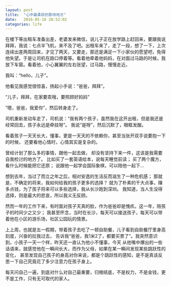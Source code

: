 ```yaml
---
layout: post
title:  "心中最柔软的那块地方"
date:   2016-05-16 20:52:02
categories: life
---
```

在楼下等出租车准备出差，老婆发来微信，说儿子正在放学路上赶回来，要跟我说拜拜，我说：七点半飞机，来不及了吧。出租车来了，走了一段，想了一下，上次连续出差两周回来，才见了两天，又要走，那还是满足一下小家伙的愿望吧，免得他失望。于是让司机在路口停着等。看着他牵着他妈妈，在对面过马路的时候，我放下车窗。看着他，小心翼翼的左右张望，过马路，慢慢走近。

我叫：“hello，儿子”。

他看见我感觉很惊喜，扬起小手说：“爸爸，拜拜”。

“儿子，拜拜，在家要乖哦，要照顾好妈妈”

“嗯，爸爸，我爱你”，然后转身走了。

司机重新发动车走了，司机说：“我有两个孩子，虽然我在这开出租，但是我还是经常回去，孩子永远是牵挂呀”。
我说“是呀”，然后沉默了，眼眶发酸。

看着孩子一天天长大，懂事，更是一天天的不依赖你，甚至当张开双手说要抱一下的时候，
还要看他心情时，心情其实是复杂的。

曾经计划了那么多的事情，跟他一起去做，
却没有坚持下来一件，这该是我需要自我检讨的地方了。
比如买了一套英语绘本，说每天睡觉前读；
买了两个魔方，看什么时候能把它还原；
说跟他一起学会国际象棋，可以陪他一起下...

想到去年，当过了而立之年之后，相对安逸的生活反而滋生了一种危机感；
那就是，不确定的将来，我如何给我的孩子更多的选择？
就为了朴素的干大点事，赚多点钱，为了孩子将来可以多些选择，我从长沙跑到深圳。
我知道，当人生没得选择，则是最大的悲哀，所以我义无反顾。

然而一年的工作下来，有时面对孩子天真的脸，作为爸爸却是愧疚。这一年，陪孩子的时间少之又少；
我甚至怀念，当时在长沙，每天可以接送孩子，每天可以带着他在小区的游乐场，社区公园玩的情景。

上上周，也就是五一假期，带着孩子去吃了一顿自助餐，儿子看到自助餐厅里身高刻度，兴奋的拉我过去，
告诉我“爸爸，我1米2了，都要买票了”。我突然意识到，小孩子一天一个样，昨天还一直认为他小不懂事，今天
从他嘴中爆出的一些话语来，就感觉他在一瞬间长大，而作为父母，如果在某一瞬间发现某些跳跃性的变化，
甚至发现自己孩子的身高对你来说，都是个跳跃性的感知，是不是真该反思一下自己究竟花了多少注意力在孩子身上。

每天问自己一遍，到底对什么对自己最重要，归根结底，不是权力，不是金钱，更不是工作，只有无可取代的家人。
